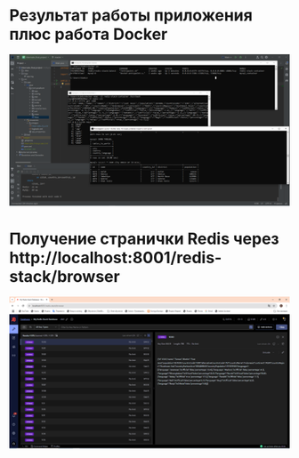 # Результат работы приложения плюс работа Docker

![docker.PNG](src/main/resources/images/docker.PNG)

# Получение странички Redis через http://localhost:8001/redis-stack/browser
![localhost.PNG](src/main/resources/images/localhost.PNG)

